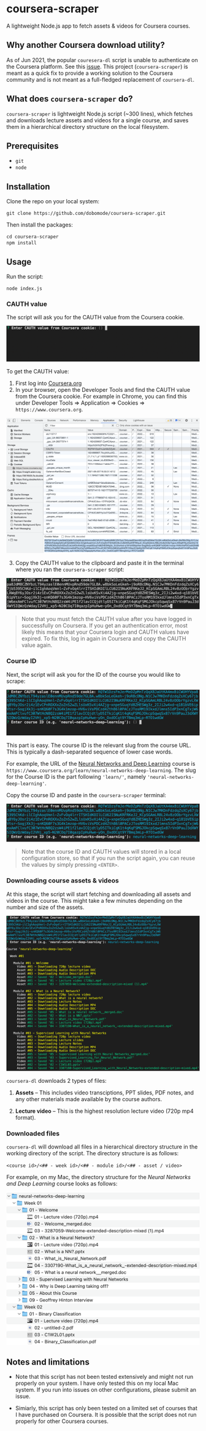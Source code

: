 # coursera-scraper

A lightweight Node.js app to fetch assets & videos for Coursera courses.

## Why another Coursera download utility?

As of Jun 2021, the popular `couresera-dl` script is unable to authenticate on the Coursera platform. See this [issue](https://github.com/coursera-dl/coursera-dl/issues/800). This project (`coursera-scraper`) is meant as a quick fix to provide a working solution to the Coursera community and is not meant as a full-fledged replacement of `coursera-dl`.

## What does `coursera-scraper` do?

`coursera-scraper` is lightweight Node.js script (~300 lines), which fetches and downloads lecture assets and videos for a single course, and saves them in a hierarchical directory structure on the local filesystem.

## Prerequisites

-   `git`
-   `node`

## Installation

Clone the repo on your local system:

```
git clone https://github.com/dobomode/coursera-scraper.git
```

Then install the packages:

```
cd coursera-scraper
npm install
```

## Usage

Run the script:

```
node index.js
```

### CAUTH value

The script will ask you for the CAUTH value from the Coursera cookie.

![test](./assets/prompt-cauth.png)

To get the CAUTH value:

1. First log into [Coursera.org](https://www.coursera.org/)
2. In your browser, open the Developer Tools and find the CAUTH value from the Coursera cookie. For example in Chrome, you can find this under Developer Tools => Application => Cookies => `https://www.coursera.org`.

![test](./assets/chrome-coursera-cauth.png)

3. Copy the CAUTH value to the clipboard and paste it in the terminal where you ran the `coursera-scraper` script:

![test](./assets/prompt-cauth2.png)

> Note that you must fetch the CAUTH value after you have logged in successfully on Coursera. If you get an authentication error, most likely this means that your Coursera login and CAUTH values have expired. To fix this, log in again in Coursera and copy the CAUTH value again.

### Course ID

Next, the script will ask you for the ID of the course you would like to scrape:

![test](./assets/prompt-cid.png)

This part is easy. The course ID is the relevant slug from the course URL. This is typically a dash-separated sequence of lower case words.

For example, the URL of the [Neural Networks and Deep Learning](https://www.coursera.org/learn/neural-networks-deep-learning) course is `https://www.coursera.org/learn/neural-networks-deep-learning`. The slug for the Course ID is the part following `'learn/'`, namely `'neural-networks-deep-learning'`.

Copy the course ID and paste in the `coursera-scraper` terminal:

![test](./assets/prompt-cid2.png)

> Note that the course ID and CAUTH values will stored in a local configuration store, so that if you run the script again, you can reuse the values by simply pressing `<ENTER>`.

### Downloading course assets & videos

At this stage, the script will start fetching and downloading all assets and videos in the course. This might take a few minutes depending on the number and size of the assets.

![test](./assets/asset-download.png)

`coursera-dl` downloads 2 types of files:

1. **Assets** – This includes video transciptions, PPT slides, PDF notes, and any other materials made available by the course authors.

2. **Lecture video** – This is the highest resolution lecture video (720p mp4 format).

### Downloaded files

`coursera-dl` will download all files in a hierarchical directory structure in the working directory of the script. The directory structure is as follows:

`<course id>/<## - week id>/<## - module id>/<## - asset / video>`

For example, on my Mac, the directory structure for the _Neural Networks and Deep Learning_ course looks as follows:

![test](./assets/downloaded-files.png)

## Notes and limitations

-   Note that this script has not been tested extensively and might not run properly on your system. I have only tested this on my local Mac system. If you run into issues on other configurations, please submit an issue.

-   Simiarly, this script has only been tested on a limited set of courses that I have purchased on Coursera. It is possible that the script does not run properly for other Coursera courses.
